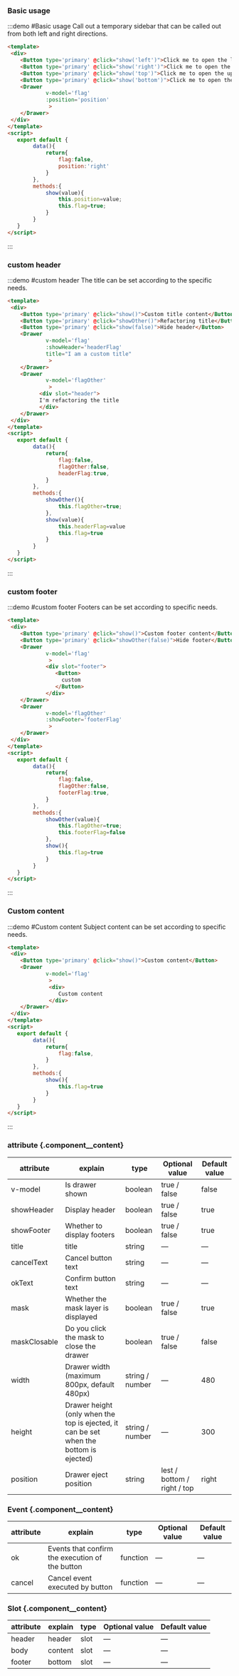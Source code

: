 ### Basic usage
:::demo #Basic usage Call out a temporary sidebar that can be called out from both left and right directions.
```html
<template>
 <div>
    <Button type='primary' @click="show('left')">Click me to open the left</Button>
    <Button type='primary' @click="show('right')">Click me to open the right</Button>
    <Button type='primary' @click="show('top')">Click me to open the upper</Button>
    <Button type='primary' @click="show('bottom')">Click me to open the lower</Button>
    <Drawer 
            v-model='flag' 
            :position='position'
             >
    </Drawer>
 </div>   
</template>   
<script>
   export default {
        data(){
            return{
                flag:false,
                position:'right'
            }
        },
        methods:{
            show(value){
                this.position=value;
                this.flag=true;
            }
        }
   }
</script>
```
:::

### custom header
:::demo #custom header The title can be set according to the specific needs.

```html
<template>
 <div>
    <Button type='primary' @click="show()">Custom title content</Button>
    <Button type='primary' @click="showOther()">Refactoring title</Button>
    <Button type='primary' @click="show(false)">Hide header</Button>
    <Drawer 
            v-model='flag' 
            :showHeader='headerFlag'
            title="I am a custom title"
             >
    </Drawer>
    <Drawer 
            v-model='flagOther' 
             >
          <div slot="header">
          I'm refactoring the title
          </div>
    </Drawer>
 </div>   
</template>   
<script>
   export default {
        data(){
            return{
                flag:false,
                flagOther:false,
                headerFlag:true,
            }
        },
        methods:{
            showOther(){
                this.flagOther=true;
            },
            show(value){
                this.headerFlag=value
                this.flag=true
            }
        }
   }
</script>
```
:::
### custom footer
:::demo #custom footer Footers can be set according to specific needs.

```html
<template>
 <div>
    <Button type='primary' @click="show()">Custom footer content</Button>
    <Button type='primary' @click="showOther(false)">Hide footer</Button>
    <Drawer 
            v-model='flag' 
             >
            <div slot="footer">
               <Button>
                 custom
               </Button>
            </div>
    </Drawer>
    <Drawer 
            v-model='flagOther' 
            :showFooter='footerFlag'
             >
    </Drawer>
 </div>   
</template>   
<script>
   export default {
        data(){
            return{
                flag:false,
                flagOther:false,
                footerFlag:true,
            }
        },
        methods:{
            showOther(value){
                this.flagOther=true;
                this.footerFlag=false
            },
            show(){
                this.flag=true
            }
        }
   }
</script>
```
:::
### Custom content
:::demo #Custom content Subject content can be set according to specific needs.

```html
<template>
 <div>
    <Button type='primary' @click="show()">Custom content</Button>
    <Drawer 
            v-model='flag' 
             >
             <div>
                Custom content
             </div>
    </Drawer>
 </div>   
</template>   
<script>
   export default {
        data(){
            return{
                flag:false,
            }
        },
        methods:{
            show(){
                this.flag=true
            }
        }
   }
</script>
```
:::

### attribute {.component__content}
| attribute      | explain    | type      | Optional value  | Default value   |
|---------- |-------- |---------- |-------------  |-------- |
| v-model     | Is drawer shown   | boolean    | true / false | false
| showHeader     | Display header   | boolean    | true / false |    true   |
| showFooter  | Whether to display footers   | boolean  |     true / false     |    true   |
| title  | title   | string  |     —     |    —   |
| cancelText  | Cancel button text   | string  |     —     |    —   |
| okText  | Confirm button text   | string  |     —    |    —   |
| mask  | Whether the mask layer is displayed   | boolean  |    true / false     |   true   |
| maskClosable  | Do you click the mask to close the drawer   | boolean  |     true / false     |    false   |
| width  | Drawer width (maximum 800px, default 480px)  | string / number  |   —   |   480  |
| height  | Drawer height (only when the top is ejected, it can be set when the bottom is ejected)   | string / number  |   —   |   300  |
| position  | Drawer eject position | string |  lest / bottom / right / top  |  right |


### Event {.component__content}
| attribute      | explain    | type      | Optional value  | Default value   |
|---------- |-------- |---------- |-------------  |-------- |
| ok  | Events that confirm the execution of the button | function |  —  |  — |
| cancel  | Cancel event executed by button | function |  —  |  — |
### Slot {.component__content}
| attribute      | explain    | type      | Optional value  | Default value   |
|---------- |-------- |---------- |-------------  |-------- |
| header  | header | slot |  —  |  — |
|  body | content | slot |  —  |  — |
|  footer | bottom | slot |  —  |  — |